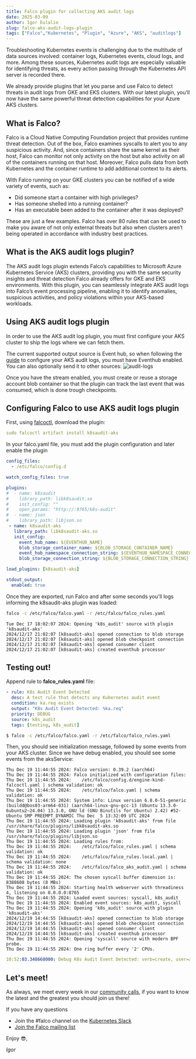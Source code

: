 ```yaml
---
title: Falco plugin for collecting AKS audit logs
date: 2025-03-09
author: Igor Eulalio
slug: falco-aks-audit-logs-plugin
tags: ["Falco","Kubernetes", "Plugin", "Azure", "AKS", "auditlogs"]
---
```


Troubleshooting Kubernetes events is challenging due to the multitude of data sources involved: container logs, Kubernetes events, cloud logs, and more. Among these sources, Kubernetes audit logs are especially valuable for identifying threats, as every action passing through the Kubernetes API server is recorded there.

We already provide plugins that let you parse and use Falco to detect threats in audit logs from GKE and EKS clusters. With our latest plugin, you’ll now have the same powerful threat detection capabilities for your Azure AKS clusters.

## What is Falco?

Falco is a Cloud Native Computing Foundation project that provides runtime threat detection. Out of the box, Falco examines syscalls to alert you to any suspicious activity. And, since containers share the same kernel as their host, Falco can monitor not only activity on the host but also activity on all of the containers running on that host. Moreover, Falco pulls data from both Kubernetes and the container runtime to add additional context to its alerts. 

With Falco running on your GKE clusters you can be notified of a wide variety of events, such as: 

* Did someone start a container with high privileges?
* Has someone shelled into a running container?
* Has an executable been added to the container after it was deployed?

These are just a few examples. Falco has over 80 rules that can be used to make you aware of not only external threats but also when clusters aren’t being operated in accordance with industry best practices. 

## What is the AKS audit logs plugin?

The AKS audit logs plugin extends Falco’s capabilities to Microsoft Azure Kubernetes Service (AKS) clusters, providing you with the same security insights and threat detection Falco already offers for GKE and EKS environments. With this plugin, you can seamlessly integrate AKS audit logs into Falco’s event processing pipeline, enabling it to identify anomalies, suspicious activities, and policy violations within your AKS-based workloads.

## Using AKS audit logs plugin

In order to use the AKS audit log plugin, you must first configure your AKS cluster to ship the logs where we can fetch them.

The current supported output source is Event hub, so when following the [guide](https://learn.microsoft.com/en-us/azure/aks/monitor-aks#aks-control-planeresource-logs) to configure your AKS audit logs, you must have Eventhub enabled. You can also optionally send it to other sources:
![audit-logs](/blog/falco-aks-audit-logs-plugin/images/falco-aks-audit-logs-plugin1.png)

Once you have the stream enabled, you must create or reuse a storage account blob container so that the plugin can track the last event that was consumed, which is done trough checkpoints.

## Configuring Falco to use AKS audit logs plugin

First, using [falcoctl](https://github.com/falcosecurity/falcoctl), download the plugin: 
```yaml
sudo falcoctl artifact install k8saudit-aks
```

In your falco.yaml file, you must add the plugin configuration and later enable the plugin
```yaml
config_files:
  - /etc/falco/config.d

watch_config_files: true

plugins:
#  - name: k8saudit
#    library_path: libk8saudit.so
#    init_config: ""
#    open_params: "http://:9765/k8s-audit"
#  - name: json
#    library_path: libjson.so
 - name: k8saudit-aks
   library_path: libk8saudit-aks.so
   init_config:
     event_hub_name: ${EVENTHUB_NAME}
     blob_storage_container_name: ${BLOB_STORAGE_CONTAINER_NAME}
     event_hub_namespace_connection_string: ${EVENTHUB_NAMESPACE_CONNECTION_STRING}
     blob_storage_connection_string: ${BLOB_STORAGE_CONNECTION_STRING}

load_plugins: [k8saudit-aks]

stdout_output:
  enabled: true
```

Once they are exported, run Falco and after some seconds you'll logs informing the k8saudit-aks plugin was loaded:
```bash
falco -c /etc/falco/falco.yaml -r /etc/falco/falco_rules.yaml
``` 
```t
Tue Dec 17 18:02:07 2024: Opening 'k8s_audit' source with plugin 'k8saudit-aks'
2024/12/17 21:02:07 [k8saudit-aks] opened connection to blob storage
2024/12/17 21:02:07 [k8saudit-aks] opened blob checkpoint connection
2024/12/17 21:02:07 [k8saudit-aks] opened consumer client
2024/12/17 21:02:07 [k8saudit-aks] created eventhub processor
```

## Testing out!

Append rule to **falco_rules.yaml** file:
```yaml
- rule: K8s Audit Event Detected
  desc: A test rule that detects any Kubernetes audit event
  condition: ka.req exists
  output: "K8s Audit Event Detected: %ka.req"
  priority: DEBUG
  source: k8s_audit
  tags: [testing, k8s_audit]
```

```bash
$ falco -c /etc/falco/falco.yaml -r /etc/falco/falco_rules.yaml
```

Then, you should see initialization message, followed by some events from your AKS cluster. Since we have debug enabled, you should see some events from the aksService:
```
Thu Dec 19 11:44:55 2024: Falco version: 0.39.2 (aarch64)
Thu Dec 19 11:44:55 2024: Falco initialized with configuration files:
Thu Dec 19 11:44:55 2024:    /etc/falco/config.d/engine-kind-falcoctl.yaml | schema validation: ok
Thu Dec 19 11:44:55 2024:    /etc/falco/falco.yaml | schema validation: ok
Thu Dec 19 11:44:55 2024: System info: Linux version 6.8.0-51-generic (buildd@bos03-arm64-031) (aarch64-linux-gnu-gcc-13 (Ubuntu 13.3.0-6ubuntu2~24.04) 13.3.0, GNU ld (GNU Binutils for Ubuntu) 2.42) #52-Ubuntu SMP PREEMPT_DYNAMIC Thu Dec  5 13:32:09 UTC 2024
Thu Dec 19 11:44:55 2024: Loading plugin 'k8saudit-aks' from file /usr/share/falco/plugins/libk8saudit-aks.so
Thu Dec 19 11:44:55 2024: Loading plugin 'json' from file /usr/share/falco/plugins/libjson.so
Thu Dec 19 11:44:55 2024: Loading rules from:
Thu Dec 19 11:44:55 2024:    /etc/falco/falco_rules.yaml | schema validation: ok
Thu Dec 19 11:44:55 2024:    /etc/falco/falco_rules.local.yaml | schema validation: none
Thu Dec 19 11:44:55 2024:    /etc/falco/falco_aks_audit.yaml | schema validation: ok
Thu Dec 19 11:44:55 2024: The chosen syscall buffer dimension is: 8388608 bytes (8 MBs)
Thu Dec 19 11:44:55 2024: Starting health webserver with threadiness 4, listening on 0.0.0.0:8765
Thu Dec 19 11:44:55 2024: Loaded event sources: syscall, k8s_audit
Thu Dec 19 11:44:55 2024: Enabled event sources: k8s_audit, syscall
Thu Dec 19 11:44:55 2024: Opening 'k8s_audit' source with plugin 'k8saudit-aks'
2024/12/19 14:44:55 [k8saudit-aks] opened connection to blob storage
2024/12/19 14:44:55 [k8saudit-aks] opened blob checkpoint connection
2024/12/19 14:44:55 [k8saudit-aks] opened consumer client
2024/12/19 14:44:55 [k8saudit-aks] created eventhub processor
Thu Dec 19 11:44:55 2024: Opening 'syscall' source with modern BPF probe.
Thu Dec 19 11:44:55 2024: One ring buffer every '2' CPUs.
```

```yaml
10:52:03.348668000: Debug K8s Audit Event Detected: verb=create, user=aksService, groups=(system:masters,system:authenticated), target=<NA>
```

## Let's meet!

As always, we meet every week in our [community calls](https://github.com/falcosecurity/community),
if you want to know the latest and the greatest you should join us there!

If you have any questions

 - Join the #falco channel on the [Kubernetes Slack](https://slack.k8s.io)
 - [Join the Falco mailing list](https://lists.cncf.io/g/cncf-falco-dev)


Enjoy 😎,

_Igor_